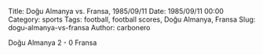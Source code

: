 Title: Doğu Almanya vs. Fransa, 1985/09/11
Date: 1985/09/11 00:00
Category: sports
Tags: football, football scores, Doğu Almanya, Fransa
Slug: dogu-almanya-vs-fransa
Author: carbonero


Doğu Almanya 2 - 0 Fransa
